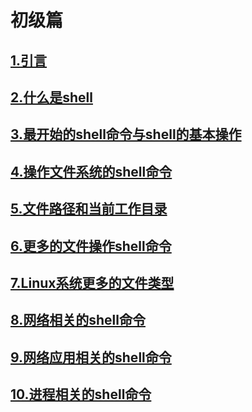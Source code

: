 # 初级篇

## [1.引言](./a-1.引言.md)

## [2.什么是shell](./b-2.什么是shell.md)

## [3.最开始的shell命令与shell的基本操作](./c-3.最开始的shell命令与shell的基本操作.md)

## [4.操作文件系统的shell命令](./d-4.操作文件系统的shell命令.md)

## [5.文件路径和当前工作目录](./e-5.文件路径和当前工作目录.md)

## [6.更多的文件操作shell命令](./f-6.更多的文件操作shell命令.md)

## [7.Linux系统更多的文件类型](./g-7.Linux系统更多的文件类型.md)

## [8.网络相关的shell命令](./h-8.网络相关的shell命令.md)

## [9.网络应用相关的shell命令](./i-9.网络应用相关的shell命令.md)

## [10.进程相关的shell命令](./j-10.进程相关的shell命令.md)